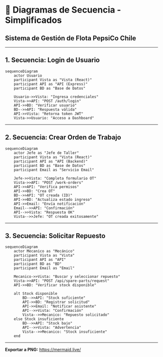 # 🔄 Diagramas de Secuencia - Simplificados

## Sistema de Gestión de Flota PepsiCo Chile

---

## 1. Secuencia: Login de Usuario

```mermaid
sequenceDiagram
    actor Usuario
    participant Vista as "Vista (React)"
    participant API as "API (Express)"
    participant BD as "Base de Datos"
  
    Usuario->>Vista: "Ingresa credenciales"
    Vista->>API: "POST /auth/login"
    API->>BD: "Verificar usuario"
    BD-->>API: "Respuesta válida"
    API->>Vista: "Retorna token JWT"
    Vista->>Usuario: "Acceso a Dashboard"
```

---

## 2. Secuencia: Crear Orden de Trabajo

```mermaid
sequenceDiagram
    actor Jefe as "Jefe de Taller"
    participant Vista as "Vista (React)"
    participant API as "API (Backend)"
    participant BD as "Base de Datos"
    participant Email as "Servicio Email"
  
    Jefe->>Vista: "Completa formulario OT"
    Vista->>API: "POST /work-orders"
    API->>API: "Verifica permisos"
    API->>BD: "Crea OT"
    BD-->>API: "OT creada (ID)"
    API->>BD: "Actualiza estado ingreso"
    API->>Email: "Envía notificación"
    Email-->>API: "Confirmación"
    API-->>Vista: "Respuesta OK"
    Vista-->>Jefe: "OT creada exitosamente"
```

---

## 3. Secuencia: Solicitar Repuesto

```mermaid
sequenceDiagram
    actor Mecanico as "Mecánico"
    participant Vista as "Vista"
    participant API as "API"
    participant BD as "BD"
    participant Email as "Email"
  
    Mecanico->>Vista: "Buscar y seleccionar repuesto"
    Vista->>API: "POST /api/spare-parts/request"
    API->>BD: "Verificar stock disponible"
  
    alt Stock disponible
        BD-->>API: "Stock suficiente"
        API->>BD: "Registrar solicitud"
        API->>Email: "Notificar asistente"
        API-->>Vista: "Confirmación"
        Vista-->>Mecanico: "Repuesto solicitado"
    else Stock insuficiente
        BD-->>API: "Stock bajo"
        API-->>Vista: "Advertencia"
        Vista-->>Mecanico: "Stock insuficiente"
    end
```

---

**Exportar a PNG:** https://mermaid.live/
